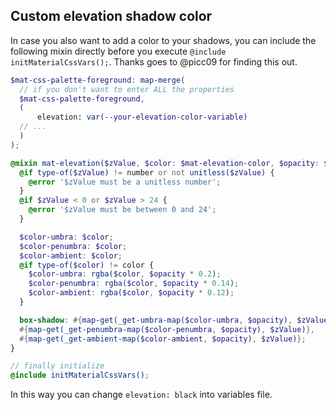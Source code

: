 ## Custom elevation shadow color
In case you also want to add a color to your shadows, you can include the following mixin directly before you execute `@include initMaterialCssVars();`. Thanks goes to @picc09 for finding this out.

```scss
$mat-css-palette-foreground: map-merge(
  // if you don't want to enter ALL the properties
  $mat-css-palette-foreground,
  (
      elevation: var(--your-elevation-color-variable)
  // ...
  )
);

@mixin mat-elevation($zValue, $color: $mat-elevation-color, $opacity: $mat-elevation-opacity) {
  @if type-of($zValue) != number or not unitless($zValue) {
    @error '$zValue must be a unitless number';
  }
  @if $zValue < 0 or $zValue > 24 {
    @error '$zValue must be between 0 and 24';
  }

  $color-umbra: $color;
  $color-penumbra: $color;
  $color-ambient: $color;
  @if type-of($color) != color {
    $color-umbra: rgba($color, $opacity * 0.2);
    $color-penumbra: rgba($color, $opacity * 0.14);
    $color-ambient: rgba($color, $opacity * 0.12);
  }

  box-shadow: #{map-get(_get-umbra-map($color-umbra, $opacity), $zValue)},
  #{map-get(_get-penumbra-map($color-penumbra, $opacity), $zValue)},
  #{map-get(_get-ambient-map($color-ambient, $opacity), $zValue)};
}

// finally initialize
@include initMaterialCssVars();
```

In this way you can change `elevation: black` into variables file.
